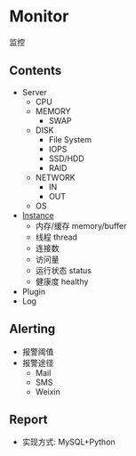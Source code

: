 # Monitor
监控

## Contents

- Server
  - CPU
  - MEMORY
    - SWAP
  - DISK
    - File System
    - IOPS
    - SSD/HDD
    - RAID
  - NETWORK
    - IN
    - OUT
  - OS
- [Instance](../../scripts/sql_mgmt/sql_mysql_status.sql)
  - 内存/缓存 memory/buffer
  - 线程 thread
  - 连接数
  - 访问量
  - 运行状态 status
  - 健康度 healthy
- Plugin
- Log


## Alerting

- 报警阈值
- 报警途径
  - Mail
  - SMS
  - Weixin
  
## Report

- 实现方式: MySQL+Python
